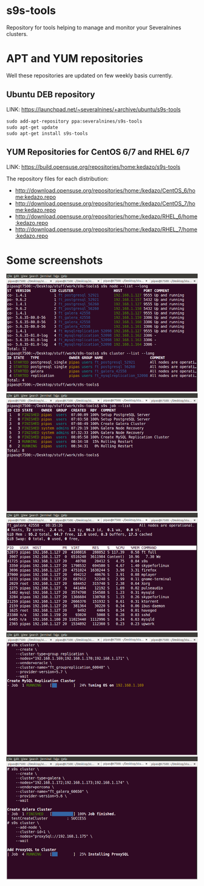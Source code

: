 # s9s-tools

Repository for tools helping to manage and monitor your Severalnines clusters. 

# APT and YUM repositories

Well these repositories are updated on few weekly basis currently.

## Ubuntu DEB repository

LINK: https://launchpad.net/~severalnines/+archive/ubuntu/s9s-tools

```
sudo add-apt-repository ppa:severalnines/s9s-tools
sudo apt-get update
sudo apt-get install s9s-tools
```

## YUM Repositories for CentOS 6/7 and RHEL 6/7

LINK: https://build.opensuse.org/repositories/home:kedazo/s9s-tools

The repository files for each distribution:
- http://download.opensuse.org/repositories/home:/kedazo/CentOS_6/home:kedazo.repo
- http://download.opensuse.org/repositories/home:/kedazo/CentOS_7/home:kedazo.repo
- http://download.opensuse.org/repositories/home:/kedazo/RHEL_6/home:kedazo.repo
- http://download.opensuse.org/repositories/home:/kedazo/RHEL_7/home:kedazo.repo

# Some screenshots

![Screenshot01](screenshots/screen-01.png)
![Screenshot02](screenshots/screen-02.png)
![Screenshot03](screenshots/screen-03.png)
![Screenshot04](screenshots/screen-04.png)
![Screenshot05](screenshots/screen-05.png)

